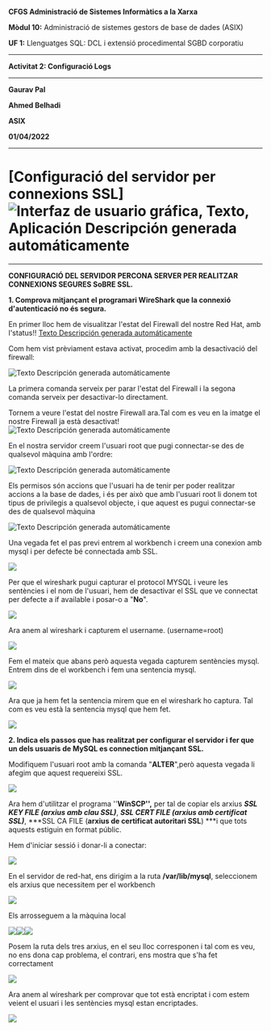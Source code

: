 **CFGS Administració de Sistemes Informàtics a la Xarxa**

**Mòdul 10:** Administració de sistemes gestors de base de dades (ASIX)

**UF 1:** Llenguatges SQL: DCL i extensió procedimental SGBD corporatiu


***


**Activitat 2: Configuració Logs**


***

**Gaurav Pal**

**Ahmed Belhadi**

**ASIX**

**01/04/2022**
***

# **[Configuració del servidor per connexions SSL]** ![Interfaz de usuario gráfica, Texto, Aplicación Descripción generada automáticamente](https://github.com/ahmedwaix/CONFIGURACIOSGBD/blob/main/imagenes/percona%2Bssl.png)


***

**CONFIGURACIÓ DEL SERVIDOR PERCONA SERVER PER REALITZAR CONNEXIONS
SEGURES SoBRE SSL.**

**1. Comprova mitjançant el programari WireShark que la connexió
d\'autenticació no és segura.**

En primer lloc hem de visualitzar l'estat del Firewall del nostre Red
Hat, amb l'status!!
[Texto Descripción generada automáticamente](https://github.com/ahmedwaix/CONFIGURACIOSGBD/blob/main/imagenes/image60.png)

Com hem vist prèviament estava activat, procedim amb la desactivació del
firewall:

![Texto Descripción generada
automáticamente](https://github.com/ahmedwaix/CONFIGURACIOSGBD/blob/main/imagenes/image61.png)

La primera comanda serveix per parar l'estat del Firewall i la segona
comanda serveix per desactivar-lo directament.

Tornem a veure l'estat del nostre Firewall ara.Tal com es veu en la imatge el nostre Firewall ja està desactivat! ![Texto Descripción
generada
automáticamente](https://github.com/ahmedwaix/CONFIGURACIOSGBD/blob/main/imagenes/image62.png)

En el nostra servidor creem l'usuari root que pugi connectar-se des de qualsevol màquina amb l\'ordre:

![Texto Descripción generada
automáticamente](https://github.com/ahmedwaix/CONFIGURACIOSGBD/blob/main/imagenes/image63.png)

Els permisos són accions que l\'usuari ha de tenir per poder realitzar
accions a la base de dades, i és per això que amb l'usuari root li donem
tot tipus de privilegis a qualsevol objecte, i que aquest es pugui
connectar-se des de qualsevol màquina

![Texto Descripción generada
automáticamente](https://github.com/ahmedwaix/CONFIGURACIOSGBD/blob/main/imagenes/image64.png)

Una vegada fet el pas previ entrem al workbench i creem una conexion amb
mysql i per defecte bé connectada amb SSL.

![](https://github.com/ahmedwaix/CONFIGURACIOSGBD/blob/main/imagenes/image65.png)

Per que el wireshark pugui capturar el protocol MYSQL i veure les
sentències i el nom de l\'usuari, hem de desactivar el SSL que ve
connectat per defecte a if available i posar-o a "**No**".

![](https://github.com/ahmedwaix/CONFIGURACIOSGBD/blob/main/imagenes/image66.png)

Ara anem al wireshark i capturem el username. (username=root)

![](https://github.com/ahmedwaix/CONFIGURACIOSGBD/blob/main/imagenes/image67.png)

Fem el mateix que abans però aquesta vegada capturem sentències mysql.
Entrem dins de el workbench i fem una sentencia
mysql.

![](https://github.com/ahmedwaix/CONFIGURACIOSGBD/blob/main/imagenes/image68.png)

Ara que ja hem fet la sentencia mirem que en el wireshark ho captura. Tal com es veu està la sentencia mysql que
hem fet.

![](https://github.com/ahmedwaix/CONFIGURACIOSGBD/blob/main/imagenes/image69.png)


**2. Indica els passos que has realitzat per configurar el servidor i
fer que un dels usuaris de MySQL es connection mitjançant SSL.**

Modifiquem l'usuari root amb la comanda "**ALTER**",però aquesta vegada
li afegim que aquest requereixi
SSL.

![](https://github.com/ahmedwaix/CONFIGURACIOSGBD/blob/main/imagenes/image70.png)

Ara hem d\'utilitzar el programa ''**WinSCP'',** per tal de copiar els
arxius ***SSL KEY FILE (**arxius amb clau SSL**)***, ***SSL CERT FILE
(**arxius amb certificat SSL**)***, ***SSL CA FILE (**arxius de
certificat autoritari SSL**) ***i que tots aquests estiguin en format
públic.

Hem d'iniciar sessió i donar-li a conectar:

![](https://github.com/ahmedwaix/CONFIGURACIOSGBD/blob/main/imagenes/image71.png)

En el servidor de red-hat, ens dirigim a la ruta **/var/lib/mysql**,
seleccionem els arxius que necessitem per el workbench

![](https://github.com/ahmedwaix/CONFIGURACIOSGBD/blob/main/imagenes/image72.png)

Els arrosseguem a la màquina local

![](https://github.com/ahmedwaix/CONFIGURACIOSGBD/blob/main/imagenes/image73.png)![](https://github.com/ahmedwaix/CONFIGURACIOSGBD/blob/main/imagenes/image74.png)![](https://github.com/ahmedwaix/CONFIGURACIOSGBD/blob/main/imagenes/image75.png)

Posem la ruta dels tres arxius, en el seu lloc corresponen i tal com es
veu, no ens dona cap problema, el contrari, ens mostra que s'ha fet
correctament

![](https://github.com/ahmedwaix/CONFIGURACIOSGBD/blob/main/imagenes/image76.png)

Ara anem al wireshark per comprovar que tot està encriptat i com estem
veient el usuari i les sentències mysql estan encriptades.

![](https://github.com/ahmedwaix/CONFIGURACIOSGBD/blob/main/imagenes/image77.png)
